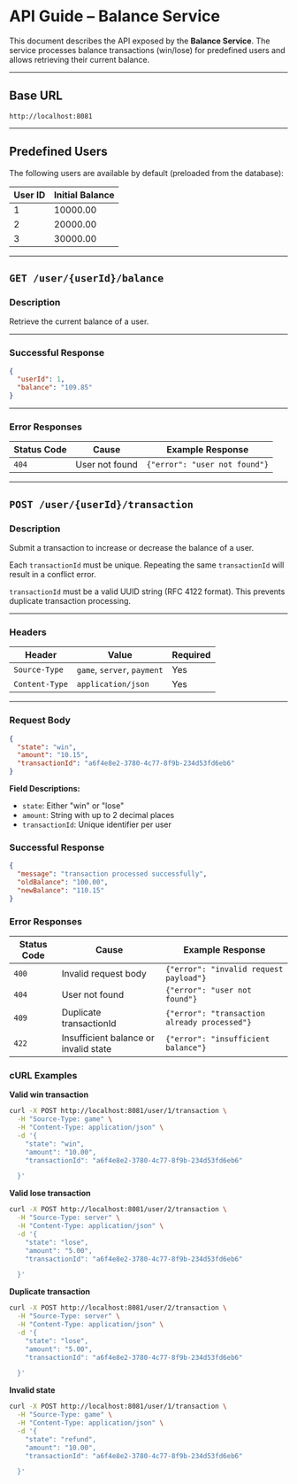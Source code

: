 # API Guide – Balance Service

This document describes the API exposed by the **Balance Service**. The service processes balance transactions (win/lose) for predefined users and allows retrieving their current balance.

---

## Base URL

```
http://localhost:8081
```

---

## Predefined Users

The following users are available by default (preloaded from the database):

| User ID | Initial Balance |
| ------- | --------------- |
| 1       | 10000.00        |
| 2       | 20000.00        |
| 3       | 30000.00        |

---

## `GET /user/{userId}/balance`

### Description

Retrieve the current balance of a user.

---

### Successful Response

```json
{
  "userId": 1,
  "balance": "109.85"
}
```

---

### Error Responses

| Status Code | Cause          | Example Response              |
| ----------- | -------------- | ----------------------------- |
| `404`       | User not found | `{"error": "user not found"}` |

---

## `POST /user/{userId}/transaction`

### Description

Submit a transaction to increase or decrease the balance of a user.

Each `transactionId` must be unique. Repeating the same `transactionId` will result in a conflict error.

`transactionId` must be a valid UUID string (RFC 4122 format). This prevents duplicate transaction processing.

---

### Headers

| Header         | Value                       | Required |
| -------------- | --------------------------- | -------- |
| `Source-Type`  | `game`, `server`, `payment` | Yes      |
| `Content-Type` | `application/json`          | Yes      |

---

### Request Body

```json
{
  "state": "win",
  "amount": "10.15",
  "transactionId": "a6f4e8e2-3780-4c77-8f9b-234d53fd6eb6"
}
```

**Field Descriptions:**

- `state`: Either "win" or "lose"
- `amount`: String with up to 2 decimal places
- `transactionId`: Unique identifier per user

### Successful Response

```json
{
  "message": "transaction processed successfully",
  "oldBalance": "100.00",
  "newBalance": "110.15"
}
```

### Error Responses

| Status Code | Cause                                 | Example Response                             |
| ----------- | ------------------------------------- | -------------------------------------------- |
| `400`       | Invalid request body                  | `{"error": "invalid request payload"}`       |
| `404`       | User not found                        | `{"error": "user not found"}`                |
| `409`       | Duplicate transactionId               | `{"error": "transaction already processed"}` |
| `422`       | Insufficient balance or invalid state | `{"error": "insufficient balance"}`          |

### cURL Examples

**Valid win transaction**

```bash
curl -X POST http://localhost:8081/user/1/transaction \
  -H "Source-Type: game" \
  -H "Content-Type: application/json" \
  -d '{
    "state": "win",
    "amount": "10.00",
    "transactionId": "a6f4e8e2-3780-4c77-8f9b-234d53fd6eb6"

  }'
```

**Valid lose transaction**

```bash
curl -X POST http://localhost:8081/user/2/transaction \
  -H "Source-Type: server" \
  -H "Content-Type: application/json" \
  -d '{
    "state": "lose",
    "amount": "5.00",
    "transactionId": "a6f4e8e2-3780-4c77-8f9b-234d53fd6eb6"

  }'
```

**Duplicate transaction**

```bash
curl -X POST http://localhost:8081/user/2/transaction \
  -H "Source-Type: server" \
  -H "Content-Type: application/json" \
  -d '{
    "state": "lose",
    "amount": "5.00",
    "transactionId": "a6f4e8e2-3780-4c77-8f9b-234d53fd6eb6"

  }'
```

**Invalid state**

```bash
curl -X POST http://localhost:8081/user/1/transaction \
  -H "Source-Type: game" \
  -H "Content-Type: application/json" \
  -d '{
    "state": "refund",
    "amount": "10.00",
    "transactionId": "a6f4e8e2-3780-4c77-8f9b-234d53fd6eb6"

  }'
```
